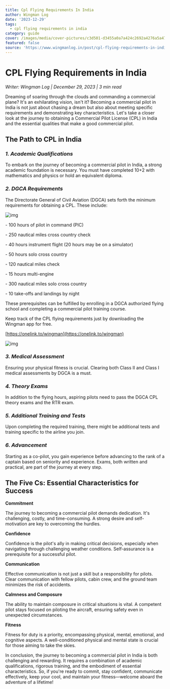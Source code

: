 ```yaml
---
title: Cpl Flying Requirements In India
author: Wingman Log
date: '2023-12-29'
tags:
  - cpl flying requirements in india
category: guide
cover: /images/media/cover-pictures/c3d501-d3455a0a7a424c2692a4276a5a47fb0d-mv2-d568ae68.png
featured: false
source: 'https://www.wingmanlog.in/post/cpl-flying-requirements-in-india'
---
```


# CPL Flying Requirements in India

*Writer: Wingman Log | December 29, 2023 | 3 min read*

Dreaming of soaring through the clouds and commanding a commercial plane? It's an exhilarating vision, isn't it? Becoming a commercial pilot in India is not just about chasing a dream but also about meeting specific requirements and demonstrating key characteristics. Let's take a closer look at the journey to obtaining a Commercial Pilot License (CPL) in India and the essential qualities that make a good commercial pilot.

## The Path to CPL in India

### ***1\. Academic Qualifications***

To embark on the journey of becoming a commercial pilot in India, a strong academic foundation is necessary. You must have completed 10+2 with mathematics and physics or hold an equivalent diploma.

### ***2\. DGCA Requirements***

The Directorate General of Civil Aviation (DGCA) sets forth the minimum requirements for obtaining a CPL. These include:

![img](/images/media/blog-media/c3d501-ea384055e6034d3cbc8f1c21079fa7b4-mv2-7894afc5.png)

\- 100 hours of pilot in command (PIC)

\- 250 nautical miles cross country check

\- 40 hours instrument flight (20 hours may be on a simulator)

\- 50 hours solo cross country

\- 120 nautical miles check

\- 15 hours multi-engine

\- 300 nautical miles solo cross country

\- 10 take-offs and landings by night

These prerequisites can be fulfilled by enrolling in a DGCA authorized flying school and completing a commercial pilot training course.  

Keep track of the CPL flying requirements just by downloading the Wingman app for free.

[https://onelink.to/wingman](https://onelink.to/wingman)  

![img](/images/media/blog-media/c3d501-f29da66c352c489c8e8da24b41c64669-mv2-891ede8b.png)

### ***3\. Medical Assessment***

Ensuring your physical fitness is crucial. Clearing both Class II and Class I medical assessments by DGCA is a must.

### ***4\. Theory Exams***

In addition to the flying hours, aspiring pilots need to pass the DGCA CPL theory exams and the RTR exam.

### ***5\. Additional Training and Tests***

Upon completing the required training, there might be additional tests and training specific to the airline you join.

### ***6\. Advancement***

Starting as a co-pilot, you gain experience before advancing to the rank of a captain based on seniority and experience. Exams, both written and practical, are part of the journey at every step.

## The Five Cs: Essential Characteristics for Success

**Commitment**

The journey to becoming a commercial pilot demands dedication. It's challenging, costly, and time-consuming. A strong desire and self-motivation are key to overcoming the hurdles.

**Confidence**

Confidence is the pilot's ally in making critical decisions, especially when navigating through challenging weather conditions. Self-assurance is a prerequisite for a successful pilot.

**Communication**

Effective communication is not just a skill but a responsibility for pilots. Clear communication with fellow pilots, cabin crew, and the ground team minimizes the risk of accidents.

**Calmness and Composure**

The ability to maintain composure in critical situations is vital. A competent pilot stays focused on piloting the aircraft, ensuring safety even in unexpected circumstances.

**Fitness**

Fitness for duty is a priority, encompassing physical, mental, emotional, and cognitive aspects. A well-conditioned physical and mental state is crucial for those aiming to take the skies.

In conclusion, the journey to becoming a commercial pilot in India is both challenging and rewarding. It requires a combination of academic qualifications, rigorous training, and the embodiment of essential characteristics. So, if you're ready to commit, stay confident, communicate effectively, keep your cool, and maintain your fitness—welcome aboard the adventure of a lifetime!
